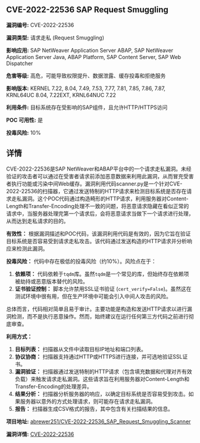 ## CVE-2022-22536 SAP Request Smuggling

**漏洞编号:** CVE-2022-22536

**漏洞类型:** 请求走私 (Request Smuggling)

**影响应用:** SAP NetWeaver Application Server ABAP, SAP NetWeaver Application Server Java, ABAP Platform, SAP Content Server, SAP Web Dispatcher

**危害等级:** 高危，可能导致权限提升、数据泄露、缓存投毒和拒绝服务

**影响版本:** KERNEL 7.22, 8.04, 7.49, 7.53, 7.77, 7.81, 7.85, 7.86, 7.87, KRNL64UC 8.04, 7.22EXT, KRNL64NUC 7.22

**利用条件:** 目标系统存在受影响的SAP组件，且允许HTTP/HTTPS访问

**POC 可用性:** 是

**投毒风险:** 10%

## 详情

CVE-2022-22536是SAP NetWeaver和ABAP平台中的一个请求走私漏洞。未经验证的攻击者可以通过在受害者请求前添加恶意数据来利用此漏洞，从而冒充受害者执行功能或污染中间Web缓存。漏洞利用代码scanner.py是一个针对CVE-2022-22536的扫描器，它通过发送特制的HTTP请求来检测目标系统是否存在请求走私漏洞。这个POC代码通过构造畸形的HTTP请求，利用服务器对Content-Length和Transfer-Encoding处理不一致的问题，将恶意请求隐藏在看似正常的请求中，当服务器处理完第一个请求后，会将恶意请求当做下一个请求进行处理，从而达到走私请求的目的。

**有效性：**
根据漏洞描述和POC代码，该漏洞利用代码是有效的，因为它旨在验证目标系统是否容易受到请求走私攻击。该代码通过发送构造的HTTP请求并分析响应来检测此漏洞。

**投毒风险：**
代码中存在极低的投毒风险（约10%）。风险点在于：

1.  **依赖项：** 代码依赖于`tqdm`库。虽然`tqdm`是一个常见的库，但始终存在依赖项被劫持或恶意版本替代的风险。
2.  **证书验证控制：** 脚本允许禁用SSL证书验证 (`cert_verify=False`)。虽然这在测试环境中很有用，但在生产环境中可能会引入中间人攻击的风险。

总体而言，代码相对简单且易于审计。主要功能是构造和发送HTTP请求以进行漏洞检测，而不是执行恶意操作。然而，始终建议在运行任何第三方代码之前进行彻底审查。

**利用方式：**

1.  **目标列表：** 扫描器从文件中读取目标IP地址和端口列表。
2.  **协议协商：** 扫描器支持通过HTTP或HTTPS进行连接，并可选地验证SSL证书。
3.  **漏洞验证：** 扫描器通过发送特制的HTTP请求（包含填充数据和代理对齐有效负载）来触发请求走私漏洞。这些请求旨在利用服务器对Content-Length和Transfer-Encoding的处理差异。
4.  **结果分析：** 扫描器分析服务器的响应，以确定目标系统是否容易受到攻击。如果服务器以意外的方式处理请求，则可能存在请求走私漏洞。
5.  **报告：** 扫描器生成CSV格式的报告，其中包含有关扫描结果的信息。

**项目地址:** [abrewer251/CVE-2022-22536_SAP_Request_Smuggling_Scanner](https://github.com/abrewer251/CVE-2022-22536_SAP_Request_Smuggling_Scanner)

**漏洞详情:** [CVE-2022-22536](https://nvd.nist.gov/vuln/detail/CVE-2022-22536)